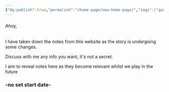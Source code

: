 ```yaml
---
{"dg-publish":true,"permalink":"/home-page/new-home-page/","tags":["gardenEntry"]}
---
```



###### Ahoy, 
I have taken down the notes from this website as the story is undergoing some changes. 

Discuss with me any info you want, it's not a secret.

I aim to reveal notes here as they become relevant whilst we play in the future 

### -no set start date- 